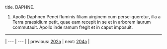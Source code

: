 title. DAPHNE.



1. Apollo Daphnen Penei fluminis filiam uirginem cum perse-queretur, illa a Terra praesidium petit, quae eam recepit in se et in arborem laurum commutauit. Apollo inde ramum fregit et in caput imposuit.



---

| --- | --- |
| previous: [202a](../202a/) | next: [204a](../204a/) |